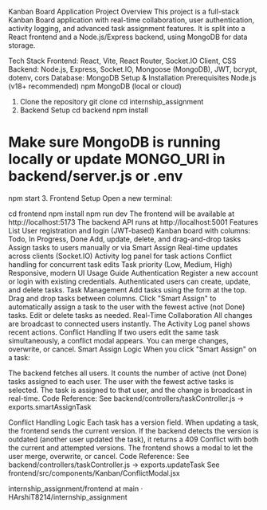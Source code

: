 Kanban Board Application
Project Overview
This project is a full-stack Kanban Board application with real-time collaboration, user authentication, activity logging, and advanced task assignment features. It is split into a React frontend and a Node.js/Express backend, using MongoDB for data storage.

Tech Stack
Frontend: React, Vite, React Router, Socket.IO Client, CSS
Backend: Node.js, Express, Socket.IO, Mongoose (MongoDB), JWT, bcrypt, dotenv, cors
Database: MongoDB
Setup & Installation
Prerequisites
Node.js (v18+ recommended)
npm
MongoDB (local or cloud)
1. Clone the repository
git clone <repo-url>
cd internship_assignment
2. Backend Setup
cd backend
npm install
# Make sure MongoDB is running locally or update MONGO_URI in backend/server.js or .env
npm start
3. Frontend Setup
Open a new terminal:

cd frontend
npm install
npm run dev
The frontend will be available at http://localhost:5173
The backend API runs at http://localhost:5001
Features List
User registration and login (JWT-based)
Kanban board with columns: Todo, In Progress, Done
Add, update, delete, and drag-and-drop tasks
Assign tasks to users manually or via Smart Assign
Real-time updates across clients (Socket.IO)
Activity log panel for task actions
Conflict handling for concurrent task edits
Task priority (Low, Medium, High)
Responsive, modern UI
Usage Guide
Authentication
Register a new account or login with existing credentials.
Authenticated users can create, update, and delete tasks.
Task Management
Add tasks using the form at the top.
Drag and drop tasks between columns.
Click "Smart Assign" to automatically assign a task to the user with the fewest active (not Done) tasks.
Edit or delete tasks as needed.
Real-Time Collaboration
All changes are broadcast to connected users instantly.
The Activity Log panel shows recent actions.
Conflict Handling
If two users edit the same task simultaneously, a conflict modal appears.
You can merge changes, overwrite, or cancel.
Smart Assign Logic
When you click "Smart Assign" on a task:

The backend fetches all users.
It counts the number of active (not Done) tasks assigned to each user.
The user with the fewest active tasks is selected.
The task is assigned to that user, and the change is broadcast in real-time.
Code Reference:
See backend/controllers/taskController.js → exports.smartAssignTask

Conflict Handling Logic
Each task has a version field.
When updating a task, the frontend sends the current version.
If the backend detects the version is outdated (another user updated the task), it returns a 409 Conflict with both the current and attempted versions.
The frontend shows a modal to let the user merge, overwrite, or cancel.
Code Reference:
See backend/controllers/taskController.js → exports.updateTask
See frontend/src/components/Kanban/ConflictModal.jsx

internship_assignment/frontend at main · HArshiT8214/internship_assignment
